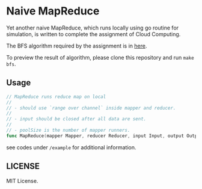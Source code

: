 # Naive MapReduce

Yet another naive MapReduce, which runs locally using go routine for simulation,
is written to complete the assignment of Cloud Computing. 

The BFS algorithm required by the assignment is in [here](https://github.com/unbyte/naive-mapreduce/blob/master/example/bfs/main.go).

To preview the result of algorithm, please clone this repository and run `make bfs`.

## Usage

```go
// MapReduce runs reduce map on local
//
// - should use `range over channel` inside mapper and reducer.
//
// - input should be closed after all data are sent.
//
// - poolSize is the number of mapper runners.
func MapReduce(mapper Mapper, reducer Reducer, input Input, output Output, poolSize int)
```

see codes under `/example` for additional information.

## LICENSE

MIT License.